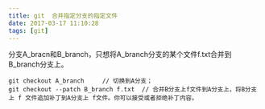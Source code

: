 ```yaml
---
title: git  合并指定分支的指定文件
date: 2017-03-17 11:10:28
tags: [git]
---
```


分支A_bracn和B_branch，只想将A_branch分支的某个文件f.txt合并到B_branch分支上。

	git checkout A_branch     // 切换到A分支；
	git checkout --patch B_branch f.txt  // 合并B分支上f文件到A分支上，将B分支上 f 文件追加补丁到A分支上 f文件。你可以接受或者拒绝补丁内容。


